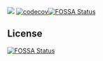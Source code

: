![](https://github.com/MarkStat56/GithubActionsSample/actions/workflows/build.yml/badge.svg)
[![codecov](https://codecov.io/gh/MarkStat56/GithubActionsSample/branch/main/graph/badge.svg?token=Q9MSEXT895)](https://codecov.io/gh/MarkStat56/GithubActionsSample)[![FOSSA Status](https://app.fossa.com/api/projects/git%2Bgithub.com%2FMarkStat56%2FGithubActionsSample.svg?type=shield)](https://app.fossa.com/projects/git%2Bgithub.com%2FMarkStat56%2FGithubActionsSample?ref=badge_shield)


## License
[![FOSSA Status](https://app.fossa.com/api/projects/git%2Bgithub.com%2FMarkStat56%2FGithubActionsSample.svg?type=large)](https://app.fossa.com/projects/git%2Bgithub.com%2FMarkStat56%2FGithubActionsSample?ref=badge_large)